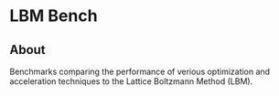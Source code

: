 LBM Bench
=========

## About 
Benchmarks comparing the performance of verious optimization and
acceleration techniques to the Lattice Boltzmann Method (LBM).

